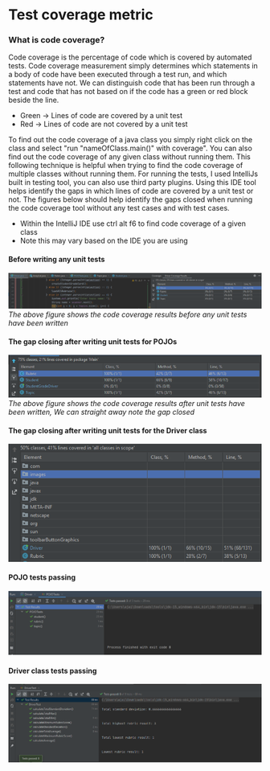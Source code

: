# Test coverage metric
### What is code coverage?
Code coverage is the percentage of code which is covered by automated tests. Code coverage measurement simply determines which statements in a body of code have been executed through a test run, and which statements have not. We can distinguish code that has been run through a test and code that has not based on if the code has a green or red block beside the line.

 - Green -> Lines of code are covered by a unit test
 - Red -> Lines of code are not covered by a unit test

To find out the code coverage of a java class you simply right click on the class and select "run "nameOfClass.main()" with coverage". You can also find out the code coverage of any given class without running them. This following technique is helpful when trying to find the code coverage of multiple classes without running them. For running the tests, I used IntelliJs built in testing tool, you can also use third party plugins. Using this IDE tool helps identify the gaps in which lines of code are covered by a unit test or not. The figures below should help identify the gaps closed when running the code coverage tool without any test cases and with test cases.

- Within the IntelliJ IDE use ctrl alt f6 to find code coverage of a given class
- Note this may vary based on the IDE you are using

#### Before writing any unit tests
![image info](pictures/noCodeCoverage.PNG)
*The above figure shows the code coverage results before any unit tests have been written*


#### The gap closing after writing unit tests for POJOs
![image info](pictures/POJOSafterTest.PNG)
*The above figure shows the code coverage results after unit tests have been written, We can straight away note the gap closed*

#### The gap closing after writing unit tests for the Driver class
![image info](pictures/codecoverageaftertestswritten.png)

#### POJO tests passing
![image info](pictures/pojoTestsPassing.PNG)

#### Driver class tests passing
![image info](pictures/Driverunittestspassing.PNG)
